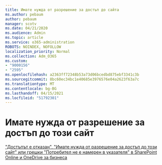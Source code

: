 ```yaml
---
title: Имате нужда от разрешение за достъп до сайта
ms.author: pebaum
author: pebaum
manager: scotv
ms.date: 04/21/2020
ms.audience: Admin
ms.topic: article
ms.service: o365-administration
ROBOTS: NOINDEX, NOFOLLOW
localization_priority: Normal
ms.collection: Adm_O365
ms.custom:
- "9000156"
- "2595"
ms.openlocfilehash: a2363ff72348b53a73d06bcedbd875ebf3341c3b
ms.sourcegitcommit: 8bc60ec34bc1e40685e3976576e04a2623f63a7c
ms.translationtype: MT
ms.contentlocale: bg-BG
ms.lasthandoff: 04/15/2021
ms.locfileid: "51792301"
---
```

# <a name="you-need-permission-to-access-this-site"></a>Имате нужда от разрешение за достъп до този сайт

["Достъпът е отказан", "Имате нужда от разрешение за достъп до този сайт" или грешки "Потребител не е намерен в указателя" в SharePoint Online и OneDrive за бизнеса](https://docs.microsoft.com/sharepoint/support/administration/access-denied-or-need-permission-error-sharepoint-online-or-onedrive-for-business)
